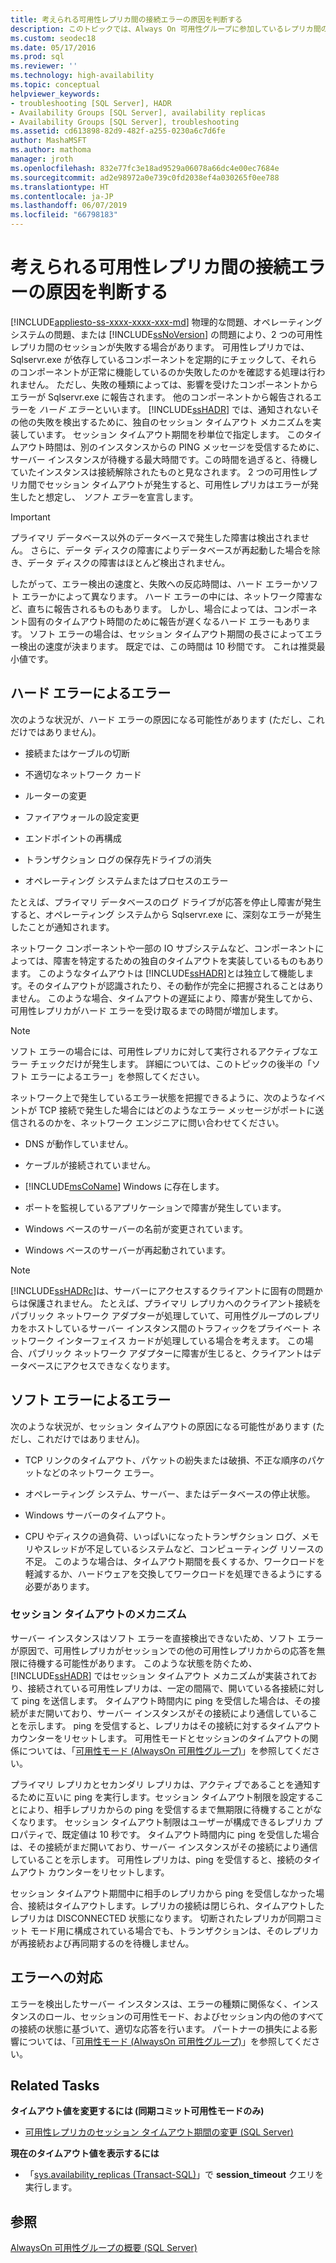 ```yaml
---
title: 考えられる可用性レプリカ間の接続エラーの原因を判断する
description: このトピックでは、Always On 可用性グループに参加しているレプリカ間の接続エラーで考えられるさまざまな原因について説明します。
ms.custom: seodec18
ms.date: 05/17/2016
ms.prod: sql
ms.reviewer: ''
ms.technology: high-availability
ms.topic: conceptual
helpviewer_keywords:
- troubleshooting [SQL Server], HADR
- Availability Groups [SQL Server], availability replicas
- Availability Groups [SQL Server], troubleshooting
ms.assetid: cd613898-82d9-482f-a255-0230a6c7d6fe
author: MashaMSFT
ms.author: mathoma
manager: jroth
ms.openlocfilehash: 832e77fc3e18ad9529a06078a66dc4e00ec7684e
ms.sourcegitcommit: ad2e98972a0e739c0fd2038ef4a030265f0ee788
ms.translationtype: HT
ms.contentlocale: ja-JP
ms.lasthandoff: 06/07/2019
ms.locfileid: "66798183"
---
```

# <a name="determine-possible-reason-for-connectivity-failures-between-availability-replicas"></a>考えられる可用性レプリカ間の接続エラーの原因を判断する
[!INCLUDE[appliesto-ss-xxxx-xxxx-xxx-md](../../../includes/appliesto-ss-xxxx-xxxx-xxx-md.md)]
物理的な問題、オペレーティング システムの問題、または [!INCLUDE[ssNoVersion](../../../includes/ssnoversion-md.md)] の問題により、2 つの可用性レプリカ間のセッションが失敗する場合があります。 可用性レプリカでは、Sqlservr.exe が依存しているコンポーネントを定期的にチェックして、それらのコンポーネントが正常に機能しているのか失敗したのかを確認する処理は行われません。 ただし、失敗の種類によっては、影響を受けたコンポーネントからエラーが Sqlservr.exe に報告されます。 他のコンポーネントから報告されるエラーを *ハード エラー*といいます。 [!INCLUDE[ssHADR](../../../includes/sshadr-md.md)] では、通知されないその他の失敗を検出するために、独自のセッション タイムアウト メカニズムを実装しています。 セッション タイムアウト期間を秒単位で指定します。 このタイムアウト時間は、別のインスタンスからの PING メッセージを受信するために、サーバー インスタンスが待機する最大時間です。この時間を過ぎると、待機していたインスタンスは接続解除されたものと見なされます。 2 つの可用性レプリカ間でセッション タイムアウトが発生すると、可用性レプリカはエラーが発生したと想定し、 *ソフト エラー*を宣言します。  
  
> [!IMPORTANT]  
>  プライマリ データベース以外のデータベースで発生した障害は検出されません。 さらに、データ ディスクの障害によりデータベースが再起動した場合を除き、データ ディスクの障害はほとんど検出されません。  
  
 したがって、エラー検出の速度と、失敗への反応時間は、ハード エラーかソフト エラーかによって異なります。 ハード エラーの中には、ネットワーク障害など、直ちに報告されるものもあります。 しかし、場合によっては、コンポーネント固有のタイムアウト時間のために報告が遅くなるハード エラーもあります。 ソフト エラーの場合は、セッション タイムアウト期間の長さによってエラー検出の速度が決まります。 既定では、この時間は 10 秒間です。 これは推奨最小値です。  
  
## <a name="failures-due-to-hard-errors"></a>ハード エラーによるエラー  
 次のような状況が、ハード エラーの原因になる可能性があります (ただし、これだけではありません)。  
  
-   接続またはケーブルの切断  
  
-   不適切なネットワーク カード  
  
-   ルーターの変更  
  
-   ファイアウォールの設定変更  
  
-   エンドポイントの再構成  
  
-   トランザクション ログの保存先ドライブの消失  
  
-   オペレーティング システムまたはプロセスのエラー  
  
 たとえば、プライマリ データベースのログ ドライブが応答を停止し障害が発生すると、オペレーティング システムから Sqlservr.exe に、深刻なエラーが発生したことが通知されます。  
  
 ネットワーク コンポーネントや一部の IO サブシステムなど、コンポーネントによっては、障害を特定するための独自のタイムアウトを実装しているものもあります。 このようなタイムアウトは [!INCLUDE[ssHADR](../../../includes/sshadr-md.md)]とは独立して機能します。そのタイムアウトが認識されたり、その動作が完全に把握されることはありません。 このような場合、タイムアウトの遅延により、障害が発生してから、可用性レプリカがハード エラーを受け取るまでの時間が増加します。  
  
> [!NOTE]  
>  ソフト エラーの場合には、可用性レプリカに対して実行されるアクティブなエラー チェックだけが発生します。 詳細については、このトピックの後半の「ソフト エラーによるエラー」を参照してください。  
  
 ネットワーク上で発生しているエラー状態を把握できるように、次のようなイベントが TCP 接続で発生した場合にはどのようなエラー メッセージがポートに送信されるのかを、ネットワーク エンジニアに問い合わせてください。  
  
-   DNS が動作していません。  
  
-   ケーブルが接続されていません。  
  
-   [!INCLUDE[msCoName](../../../includes/msconame-md.md)] Windows に存在します。  
  
-   ポートを監視しているアプリケーションで障害が発生しています。  
  
-   Windows ベースのサーバーの名前が変更されています。  
  
-   Windows ベースのサーバーが再起動されています。  
  
> [!NOTE]  
>  [!INCLUDE[ssHADRc](../../../includes/sshadrc-md.md)]は、サーバーにアクセスするクライアントに固有の問題からは保護されません。 たとえば、プライマリ レプリカへのクライアント接続をパブリック ネットワーク アダプターが処理していて、可用性グループのレプリカをホストしているサーバー インスタンス間のトラフィックをプライベート ネットワーク インターフェイス カードが処理している場合を考えます。 この場合、パブリック ネットワーク アダプターに障害が生じると、クライアントはデータベースにアクセスできなくなります。  
  
## <a name="failures-due-to-soft-errors"></a>ソフト エラーによるエラー  
 次のような状況が、セッション タイムアウトの原因になる可能性があります (ただし、これだけではありません)。  
  
-   TCP リンクのタイムアウト、パケットの紛失または破損、不正な順序のパケットなどのネットワーク エラー。  
  
-   オペレーティング システム、サーバー、またはデータベースの停止状態。  
  
-   Windows サーバーのタイムアウト。  
  
-   CPU やディスクの過負荷、いっぱいになったトランザクション ログ、メモリやスレッドが不足しているシステムなど、コンピューティング リソースの不足。 このような場合は、タイムアウト期間を長くするか、ワークロードを軽減するか、ハードウェアを交換してワークロードを処理できるようにする必要があります。  
  
### <a name="the-session-timeout-mechanism"></a>セッション タイムアウトのメカニズム  
 サーバー インスタンスはソフト エラーを直接検出できないため、ソフト エラーが原因で、可用性レプリカがセッションでの他の可用性レプリカからの応答を無限に待機する可能性があります。 このような状態を防ぐため、 [!INCLUDE[ssHADR](../../../includes/sshadr-md.md)] ではセッション タイムアウト メカニズムが実装されており、接続されている可用性レプリカは、一定の間隔で、開いている各接続に対して ping を送信します。 タイムアウト時間内に ping を受信した場合は、その接続がまだ開いており、サーバー インスタンスがその接続により通信していることを示します。 ping を受信すると、レプリカはその接続に対するタイムアウト カウンターをリセットします。 可用性モードとセッションのタイムアウトの関係については、「[可用性モード &#40;AlwaysOn 可用性グループ&#41;](../../../database-engine/availability-groups/windows/availability-modes-always-on-availability-groups.md)」を参照してください。  
  
 プライマリ レプリカとセカンダリ レプリカは、アクティブであることを通知するために互いに ping を実行します。セッション タイムアウト制限を設定することにより、相手レプリカからの ping を受信するまで無期限に待機することがなくなります。 セッション タイムアウト制限はユーザーが構成できるレプリカ プロパティで、既定値は 10 秒です。 タイムアウト時間内に ping を受信した場合は、その接続がまだ開いており、サーバー インスタンスがその接続により通信していることを示します。 可用性レプリカは、ping を受信すると、接続のタイムアウト カウンターをリセットします。  
  
 セッション タイムアウト期間中に相手のレプリカから ping を受信しなかった場合、接続はタイムアウトします。レプリカの接続は閉じられ、タイムアウトしたレプリカは DISCONNECTED 状態になります。 切断されたレプリカが同期コミット モード用に構成されている場合でも、トランザクションは、そのレプリカが再接続および再同期するのを待機しません。  
  
## <a name="responding-to-an-error"></a>エラーへの対応  
 エラーを検出したサーバー インスタンスは、エラーの種類に関係なく、インスタンスのロール、セッションの可用性モード、およびセッション内の他のすべての接続の状態に基づいて、適切な応答を行います。 パートナーの損失による影響については、「[可用性モード &#40;AlwaysOn 可用性グループ&#41;](../../../database-engine/availability-groups/windows/availability-modes-always-on-availability-groups.md)」を参照してください。  
  
## <a name="related-tasks"></a>Related Tasks  
 **タイムアウト値を変更するには (同期コミット可用性モードのみ)**  
  
-   [可用性レプリカのセッション タイムアウト期間の変更 &#40;SQL Server&#41;](../../../database-engine/availability-groups/windows/change-the-session-timeout-period-for-an-availability-replica-sql-server.md)  
  
 **現在のタイムアウト値を表示するには**  
  
-   「[sys.availability_replicas &#40;Transact-SQL&#41;](../../../relational-databases/system-catalog-views/sys-availability-replicas-transact-sql.md)」で **session_timeout** クエリを実行します。  
  
## <a name="see-also"></a>参照  
 [AlwaysOn 可用性グループの概要 &#40;SQL Server&#41;](../../../database-engine/availability-groups/windows/overview-of-always-on-availability-groups-sql-server.md)  
  
  
